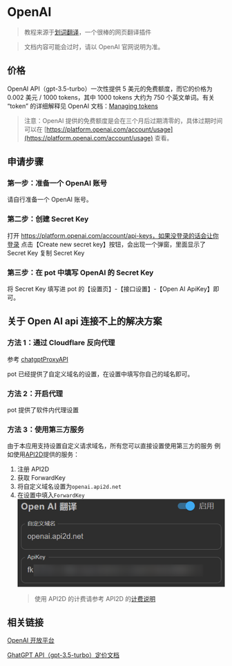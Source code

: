 # OpenAI

> 教程来源于[划词翻译](https://hcfy.app/)，一个很棒的网页翻译插件

> 文档内容可能会过时，请以 OpenAI 官网说明为准。

## 价格

OpenAI API（gpt-3.5-turbo）一次性提供 5 美元的免费额度，而它的价格为 0.002 美元 / 1000 tokens，其中 1000 tokens 大约为 750 个英文单词。有关 “token” 的详细解释见 OpenAI 文档：[Managing tokens](https://platform.openai.com/docs/guides/chat/managing-tokens)

> 注意：OpenAI 提供的免费额度是会在三个月后过期清零的，具体过期时间可以在 [https://platform.openai.com/account/usage](https://platform.openai.com/account/usage) 查看。

## 申请步骤

### 第一步：准备一个 OpenAI 账号

请自行准备一个 OpenAI 账号。

### 第二步：创建 Secret Key

打开 https://platform.openai.com/account/api-keys，如果没登录的话会让你登录
点击【Create new secret key】按钮，会出现一个弹窗，里面显示了 Secret Key
复制 Secret Key

### 第三步：在 pot 中填写 OpenAI 的 Secret Key

将 Secret Key 填写进 pot 的【设置页】-【接口设置】-【Open AI ApiKey】即可。

## 关于 Open AI api 连接不上的解决方案

### 方法 1：通过 Cloudflare 反向代理

参考 [chatgptProxyAPI](https://github.com/x-dr/chatgptProxyAPI)

pot 已经提供了自定义域名的设置，在设置中填写你自己的域名即可。

### 方法 2：开启代理

pot 提供了软件内代理设置

### 方法 3：使用第三方服务

由于本应用支持设置自定义请求域名，所有您可以直接设置使用第三方的服务
例如使用[API2D](https://api2d.com/r/186163)提供的服务：

1. 注册 API2D
2. 获取 ForwardKey
3. 将自定义域名设置为`openai.api2d.net`
4. 在设置中填入`ForwardKey`
   ![API2D](./asset/API2D.png)
   > 使用 API2D 的计费请参考 API2D 的[计费说明](https://api2d.com/wiki/doc)

## 相关链接

[OpenAI 开放平台](https://platform.openai.com/)

[GhatGPT API（gpt-3.5-turbo）定价文档](https://openai.com/pricing)
